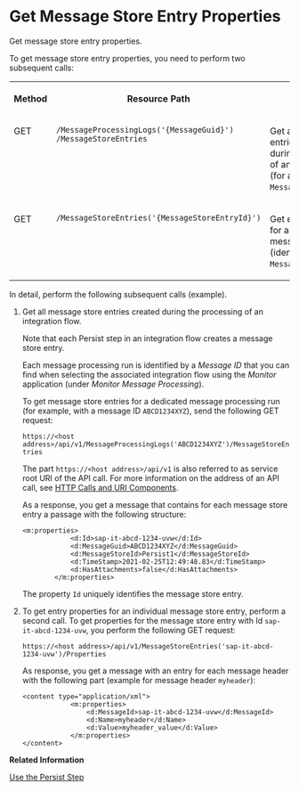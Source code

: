 <!-- loioa43d59e7e2c44534a3e357cc315703b5 -->

# Get Message Store Entry Properties

Get message store entry properties.



To get message store entry properties, you need to perform two subsequent calls:


<table>
<tr>
<th valign="top">

Method



</th>
<th valign="top">

Resource Path



</th>
<th valign="top">

Purpose



</th>
</tr>
<tr>
<td valign="top">

GET



</td>
<td valign="top">

`​/MessageProcessingLogs('{MessageGuid}')​/MessageStoreEntries` 



</td>
<td valign="top">

Get all message store entries created during the processing of an integration flow \(for a dedicated `MessageGuid`\).



</td>
</tr>
<tr>
<td valign="top">

GET



</td>
<td valign="top">

`​/MessageStoreEntries('{MessageStoreEntryId}')` 



</td>
<td valign="top">

Get entry properties for an individual message store entry \(identified by `MessageStoreEntryId`\).



</td>
</tr>
</table>

In detail, perform the following subsequent calls \(example\).

1.  Get all message store entries created during the processing of an integration flow.

    Note that each Persist step in an integration flow creates a message store entry.

    Each message processing run is identified by a *Message ID* that you can find when selecting the associated integration flow using the *Monitor* application \(under *Monitor Message Processing*\).

    To get message store entries for a dedicated message processing run \(for example, with a message ID `ABCD1234XYZ`\), send the following GET request:

    `https://<host address>/api/v1/MessageProcessingLogs('ABCD1234XYZ')/MessageStoreEntries`

    The part `https://<host address>/api/v1` is also referred to as service root URI of the API call. For more information on the address of an API call, see [HTTP Calls and URI Components](http-calls-and-uri-components-ca75e12.md).

    As a response, you get a message that contains for each message store entry a passage with the following structure:

    ```
    <m:properties>
                <d:Id>sap-it-abcd-1234-uvw</d:Id>
                <d:MessageGuid>ABCD1234XYZ</d:MessageGuid>
                <d:MessageStoreId>Persist1</d:MessageStoreId>
                <d:TimeStamp>2021-02-25T12:49:48.83</d:TimeStamp>
                <d:HasAttachments>false</d:HasAttachments>
            </m:properties>
    ```

    The property `Id` uniquely identifies the message store entry.

2.  To get entry properties for an individual message store entry, perform a second call. To get properties for the message store entry with Id `sap-it-abcd-1234-uvw`, you perform the following GET request:

    `https://<host address>/api/v1/MessageStoreEntries('sap-it-abcd-1234-uvw')/Properties`

    As response, you get a message with an entry for each message header with the following part \(example for message header `myheader`\):

    ```
    <content type="application/xml">
                <m:properties>
                    <d:MessageId>sap-it-abcd-1234-uvw</d:MessageId>
                    <d:Name>myheader</d:Name>
                    <d:Value>myheader_value</d:Value>
                </m:properties>
    </content>
    ```


**Related Information**  


[Use the Persist Step](use-the-persist-step-2707077.md "In successful scenarios, you use the Persist step to store the message at certain positions in the message processing sequence. Messages are stored only in case message processing is accomplished successfully.")

